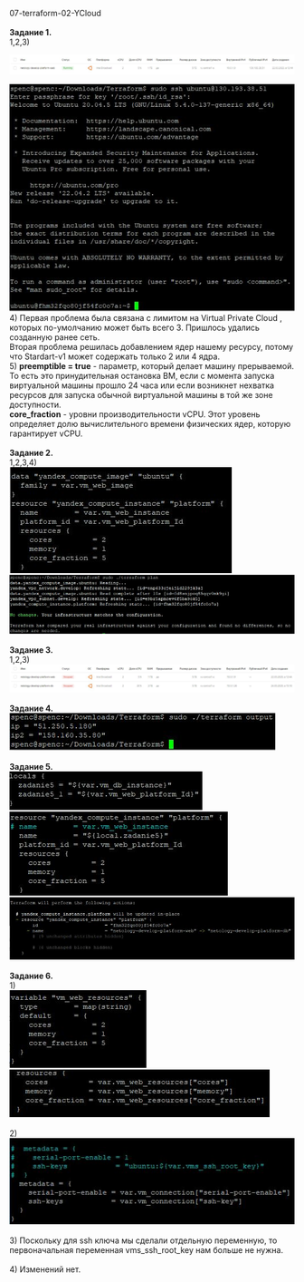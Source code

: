 <a name="virt02"></a> 07-terraform-02-YCloud <br><br>
<b>Задание 1. </b><br>
1,2,3) <div> <img src="https://github.com/RoadMania/netology_git/blob/main/screens/terraformVM.JPG"> </div>
<div> <img src="https://github.com/RoadMania/netology_git/blob/main/screens/TerraformSSH.JPG"> </div>
4) Первая проблема была связана с лимитом на Virtual Private Cloud , которых по-умолчанию может быть всего 3. Пришлось удались созданную ранее сеть. <br>
Вторая проблема решилась добавлением ядер нашему ресурсу, потому что Stardart-v1 может содержать только 2 или 4 ядра. <br>
5) <b>preemptible = true</b> - параметр, который делает машину прерываемой. То есть это принудительная остановка ВМ, если с момента запуска виртуальной машины прошло 24 часа или если возникнет нехватка ресурсов для запуска обычной виртуальной машины в той же зоне доступности. <br>
<b>core_fraction</b> - уровни производительности vCPU. Этот уровень определяет долю вычислительного времени физических ядер, которую гарантирует vCPU.<br><br>
<b>Задание 2. </b><br>
1,2,3,4) <div> <img src="https://github.com/RoadMania/netology_git/blob/main/screens/terraform_vars.JPG"> </div>
<div> <img src="https://github.com/RoadMania/netology_git/blob/main/screens/terraform_vars_plan.JPG"> </div><br>
<b>Задание 3. </b><br>
1,2,3) <div> <img src="https://github.com/RoadMania/netology_git/blob/main/screens/terraform_VM2.JPG"> </div><br>
<b>Задание 4. </b><br>
<div> <img src="https://github.com/RoadMania/netology_git/blob/main/screens/terraform_output.JPG"> </div><br>
<b>Задание 5. </b>
<div> <img src="https://github.com/RoadMania/netology_git/blob/main/screens/terraform_locals.JPG"> </div>
<div> <img src="https://github.com/RoadMania/netology_git/blob/main/screens/terraform_locals_main.JPG"> </div>
<div> <img src="https://github.com/RoadMania/netology_git/blob/main/screens/terraform_local_example.JPG"> </div><br>
<b>Задание 6. </b> <br>
<div> 1) </div>
<div> <img src="https://github.com/RoadMania/netology_git/blob/main/screens/terraform_map.JPG"> </div>
<div> <img src="https://github.com/RoadMania/netology_git/blob/main/screens/terraform_map2.JPG"> </div><br>
2) <div> <img src="https://github.com/RoadMania/netology_git/blob/main/screens/terraform_variables_metadata.JPG"> </div><br>
3) Поскольку для ssh ключа мы сделали отдельную переменную, то первоначальная переменная vms_ssh_root_key нам больше не нужна. <br><br>
4) Изменений нет.
